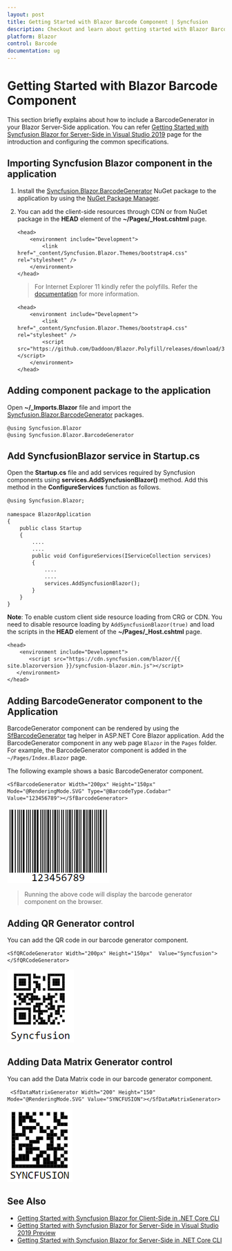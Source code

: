 ```yaml
---
layout: post
title: Getting Started with Blazor Barcode Component | Syncfusion
description: Checkout and learn about getting started with Blazor Barcode component of Syncfusion, and more details.
platform: Blazor
control: Barcode
documentation: ug
---
```


# Getting Started with Blazor Barcode Component

This section briefly explains about how to include a BarcodeGenerator in your Blazor Server-Side application. You can refer [Getting Started with Syncfusion Blazor for Server-Side in Visual Studio 2019](https://blazor.syncfusion.com/documentation/getting-started/blazor-server-side-visual-studio-2019/) page for the introduction and configuring the common specifications.

## Importing Syncfusion Blazor component in the application

 1. Install the [Syncfusion.Blazor.BarcodeGenerator](https://www.nuget.org/packages/Syncfusion.Blazor.BarcodeGenerator/) NuGet package to the application by using the [NuGet Package Manager](https://blazor.syncfusion.com/documentation/nuget-packages/).
 2. You can add the client-side resources through CDN or from NuGet package in the **HEAD** element of the **~/Pages/_Host.cshtml** page.

    ```cshtml
    <head>
        <environment include="Development">
            <link href="_content/Syncfusion.Blazor.Themes/bootstrap4.css" rel="stylesheet" />
        </environment>
    </head>
    ```

    > For Internet Explorer 11 kindly refer the polyfills. Refer the [documentation](https://blazor.syncfusion.com/documentation/common/how-to/render-blazor-server-app-in-ie/) for more information.

    ```cshtml
    <head>
        <environment include="Development">
            <link href="_content/Syncfusion.Blazor.Themes/bootstrap4.css" rel="stylesheet" />
            <script src="https://github.com/Daddoon/Blazor.Polyfill/releases/download/3.0.1/blazor.polyfill.min.js"></script>
        </environment>
    </head>

    ```

## Adding component package to the application

Open **~/_Imports.Blazor** file and import the [Syncfusion.Blazor.BarcodeGenerator](https://www.nuget.org/packages/Syncfusion.Blazor.BarcodeGenerator/) packages.

```cshtml
@using Syncfusion.Blazor
@using Syncfusion.Blazor.BarcodeGenerator
```

## Add SyncfusionBlazor service in Startup.cs

Open the **Startup.cs** file and add services required by Syncfusion components using  **services.AddSyncfusionBlazor()** method. Add this method in the **ConfigureServices** function as follows.

```cshtml
@using Syncfusion.Blazor;

namespace BlazorApplication
{
    public class Startup
    {
        ....
        ....
        public void ConfigureServices(IServiceCollection services)
        {
            ....
            ....
            services.AddSyncfusionBlazor();
        }
    }
}
```

**Note**: To enable custom client side resource loading from CRG or CDN. You need to disable resource loading by `AddSyncfusionBlazor(true)` and load the scripts in the **HEAD** element of the **~/Pages/_Host.cshtml** page.

```cshtml
<head>
    <environment include="Development">
       <script src="https://cdn.syncfusion.com/blazor/{{ site.blazorversion }}/syncfusion-blazor.min.js"></script>
   </environment>
</head>
```

## Adding BarcodeGenerator component to the Application

BarcodeGenerator component can be rendered by using the [SfBarcodeGenerator](https://help.syncfusion.com/cr/blazor/Syncfusion.Blazor.BarcodeGenerator.SfBarcodeGenerator.html) tag helper in ASP.NET Core Blazor application. Add the BarcodeGenerator component in any web page `Blazor` in the `Pages` folder. For example, the BarcodeGenerator component is added in the `~/Pages/Index.Blazor` page.

The following example shows a basic BarcodeGenerator component.

```cshtml
<SfBarcodeGenerator Width="200px" Height="150px" Mode="@RenderingMode.SVG" Type="@BarcodeType.Codabar" Value="123456789"></SfBarcodeGenerator>

```

![Blazor Barcode Generator Component](images/blazor-barcode-generator-component.png)

> Running the above code will display the barcode generator component on the browser.

## Adding QR Generator control

You can add the QR code in our barcode generator component.

```cshtml
<SfQRCodeGenerator Width="200px" Height="150px"  Value="Syncfusion"></SfQRCodeGenerator>

```

![QR Code Generator in Blazor Barcode Component](images/blazor-barcode-with-qr-code.png)

## Adding Data Matrix Generator control

You can add the Data Matrix code in our barcode generator component.

```cshtml
 <SfDataMatrixGenerator Width="200" Height="150" Mode="@RenderingMode.SVG" Value="SYNCFUSION"></SfDataMatrixGenerator>

```

![Data Matrix Generator in Blazor Barcode Component](images/blazor-barcode-with-data-matrix.png)

## See Also

* [Getting Started with Syncfusion Blazor for Client-Side in .NET Core CLI](https://blazor.syncfusion.com/documentation/getting-started/blazor-webassembly-dotnet-cli/)
* [Getting Started with Syncfusion Blazor for Server-Side in Visual Studio 2019 Preview](https://blazor.syncfusion.com/documentation/getting-started/blazor-server-side-visual-studio-2019/)
* [Getting Started with Syncfusion Blazor for Server-Side in .NET Core CLI](https://blazor.syncfusion.com/documentation/getting-started/blazor-server-side-dotnet-cli/)